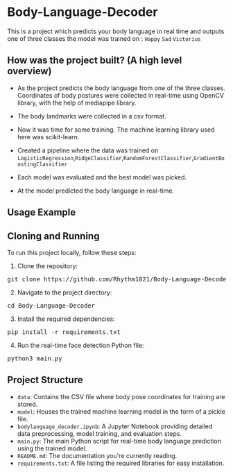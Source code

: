 # Body-Language-Decoder

This is a project which predicts your body language in real time and outputs one of three classes the model was trained on : `Happy`
`Sad`
`Victorius`

## How was the project built?  (A high level overview)
* As the project predicts the body language from one of the three classes. Coordinates of body postures were collected in real-time using OpenCV library, with the help of mediapipe library.

* The body landmarks were collected in a csv format. 

* Now it was time for some training. The machine learning library used here was scikit-learn. 

* Created a pipeline  where the data was trained on `LogisticRegression`,`RidgeClassifier`,`RandomForestClassifier`,`GradientBoostingClassifier`

* Each model was evaluated and the best model was picked.

* At the model predicted the body language in real-time.


## Usage Example

## Cloning and Running
To run this project locally, follow these steps:

1. Clone the repository:
   
<pre>
git clone https://github.com/Rhythm1821/Body-Language-Decoder.git
</pre>

2. Navigate to the project directory:

<pre>
cd Body-Language-Decoder
</pre>

3. Install the required dependencies:
<pre>
pip install -r requirements.txt
</pre>
   
4. Run the real-time face detection Python file:
<pre>
python3 main.py
</pre>

## Project Structure

- `data`: Contains the CSV file where body pose coordinates for training are stored.
- `model`: Houses the trained machine learning model in the form of a pickle file.
- `bodylanguage_decoder.ipynb`: A Jupyter Notebook providing detailed data preprocessing, model training, and evaluation steps.
- `main.py`: The main Python script for real-time body language prediction using the trained model.
- `README.md`: The documentation you're currently reading.
- `requirements.txt`: A file listing the required libraries for easy installation.
